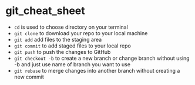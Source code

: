 # git_cheat_sheet

- `cd` is used to choose directory on your terminal  
- `git clone` to download your repo to your local machine
- `git add` add files to the staging area
- `git commit` to add staged files to your local repo
- `git push` to push the changes to GitHub
- `git checkout -b` to create a new branch or change branch without using -b and just use name of branch you want to use
- `git rebase` to merge changes into another branch without creating a new commit
